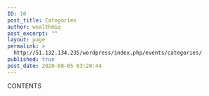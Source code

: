 ```yaml
---
ID: 10
post_title: Categories
author: wealthmiq
post_excerpt: ""
layout: page
permalink: >
  http://51.132.134.235/wordpress/index.php/events/categories/
published: true
post_date: 2020-08-05 03:20:44
---
```

CONTENTS